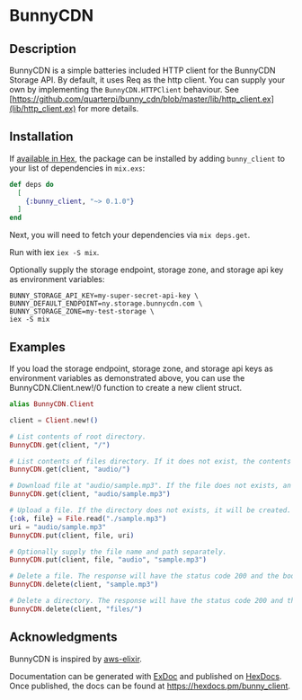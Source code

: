 # BunnyCDN

## Description
BunnyCDN is a simple batteries included HTTP client for the BunnyCDN Storage API. By default, it uses Req as the http client. You can supply your own by implementing the `BunnyCDN.HTTPClient` behaviour. See [https://github.com/quarterpi/bunny_cdn/blob/master/lib/http_client.ex](lib/http_client.ex) for more details.


## Installation

If [available in Hex](https://hex.pm/docs/publish), the package can be installed
by adding `bunny_client` to your list of dependencies in `mix.exs`:

```elixir
def deps do
  [
    {:bunny_client, "~> 0.1.0"}
  ]
end
```
Next, you will need to fetch your dependencies via `mix deps.get`.

Run with iex `iex -S mix`.

Optionally supply the storage endpoint, storage zone, and storage api key as environment variables:
```
BUNNY_STORAGE_API_KEY=my-super-secret-api-key \ 
BUNNY_DEFAULT_ENDPOINT=ny.storage.bunnycdn.com \ 
BUNNY_STORAGE_ZONE=my-test-storage \ 
iex -S mix
```

## Examples
If you load the storage endpoint, storage zone, and storage api keys as environment variables as demonstrated above, you can use the BunnyCDN.Client.new!/0 function to create a new client struct.
```elixir
alias BunnyCDN.Client

client = Client.new!()

# List contents of root directory.
BunnyCDN.get(client, "/")

# List contents of files directory. If it does not exist, the contents of `body` will be []. 
BunnyCDN.get(client, "audio/")

# Download file at "audio/sample.mp3". If the file does not exists, an error touple will be returned with the status code 404. Otherwise the body will contain the binary representation of the file. The `content-type` and `content-length` headers can be used to determine the file's type and size.
BunnyCDN.get(client, "audio/sample.mp3")

# Upload a file. If the directory does not exists, it will be created. The status code will be 201 and the body will contain `%{"HttpCode" => 201, "Message" => "File uploaded."}`.
{:ok, file} = File.read("./sample.mp3")
uri = "audio/sample.mp3"
BunnyCDN.put(client, file, uri) 

# Optionally supply the file name and path separately.
BunnyCDN.put(client, file, "audio", "sample.mp3")

# Delete a file. The response will have the status code 200 and the body will contain {"HttpCode" => 200, "Message" => "File deleted successfuly."}
BunnyCDN.delete(client, "sample.mp3")

# Delete a directory. The response will have the status code 200 and the body will contain {"HttpCode" => 200, "Message" => "File deleted successfuly."}
BunnyCDN.delete(client, "files/")
```

## Acknowledgments
BunnyCDN is inspired by [aws-elixir](https://github.com/aws-beam/aws-elixir/tree/master).


Documentation can be generated with [ExDoc](https://github.com/elixir-lang/ex_doc)
and published on [HexDocs](https://hexdocs.pm). Once published, the docs can
be found at <https://hexdocs.pm/bunny_client>.


